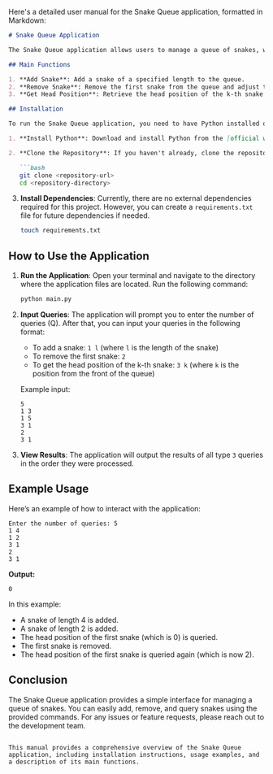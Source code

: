 Here's a detailed user manual for the Snake Queue application, formatted in Markdown:

```markdown
# Snake Queue Application

The Snake Queue application allows users to manage a queue of snakes, where each snake has a specified length. Users can add snakes to the queue, remove them, and query the head position of specific snakes in the queue.

## Main Functions

1. **Add Snake**: Add a snake of a specified length to the queue.
2. **Remove Snake**: Remove the first snake from the queue and adjust the head positions of the remaining snakes.
3. **Get Head Position**: Retrieve the head position of the k-th snake from the front of the queue.

## Installation

To run the Snake Queue application, you need to have Python installed on your machine. Follow these steps to set up the environment:

1. **Install Python**: Download and install Python from the [official website](https://www.python.org/downloads/).

2. **Clone the Repository**: If you haven't already, clone the repository containing the Snake Queue application code.

   ```bash
   git clone <repository-url>
   cd <repository-directory>
   ```

3. **Install Dependencies**: Currently, there are no external dependencies required for this project. However, you can create a `requirements.txt` file for future dependencies if needed.

   ```bash
   touch requirements.txt
   ```

## How to Use the Application

1. **Run the Application**: Open your terminal and navigate to the directory where the application files are located. Run the following command:

   ```bash
   python main.py
   ```

2. **Input Queries**: The application will prompt you to enter the number of queries (Q). After that, you can input your queries in the following format:

   - To add a snake: `1 l` (where `l` is the length of the snake)
   - To remove the first snake: `2`
   - To get the head position of the k-th snake: `3 k` (where `k` is the position from the front of the queue)

   Example input:
   ```
   5
   1 3
   1 5
   3 1
   2
   3 1
   ```

3. **View Results**: The application will output the results of all type `3` queries in the order they were processed.

## Example Usage

Here’s an example of how to interact with the application:

```
Enter the number of queries: 5
1 4
1 2
3 1
2
3 1
```

**Output:**
```
0
```

In this example:
- A snake of length 4 is added.
- A snake of length 2 is added.
- The head position of the first snake (which is 0) is queried.
- The first snake is removed.
- The head position of the first snake is queried again (which is now 2).

## Conclusion

The Snake Queue application provides a simple interface for managing a queue of snakes. You can easily add, remove, and query snakes using the provided commands. For any issues or feature requests, please reach out to the development team.

```

This manual provides a comprehensive overview of the Snake Queue application, including installation instructions, usage examples, and a description of its main functions.